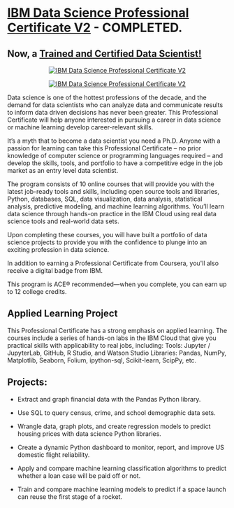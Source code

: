 # [IBM Data Science Professional Certificate V2](https://www.credly.com/badges/5811b8ae-de5c-4907-88a5-d4d6d5fab0a9) - COMPLETED. 
## Now, a [Trained and Certified Data Scientist!](https://www.credly.com/badges/5811b8ae-de5c-4907-88a5-d4d6d5fab0a9)

<p style="text-align:center">
    <a href="https://www.coursera.org/verify/professional-cert/3F62TM7PSHP2" target="_blank">
    <img src="https://github.com/erwinpasia/IBM-Data-Science-Professional-Certificate-V2/blob/main/images/IDS_PC.png" alt="IBM Data Science Professional Certificate V2"  />
    </a>
</p>

<p style="text-align:center">
    <a href="https://www.credly.com/badges/5811b8ae-de5c-4907-88a5-d4d6d5fab0a9" target="_blank">
    <img src="https://github.com/erwinpasia/IBM-Data-Science-Professional-Certificate-V2/blob/main/images/IDS_PC_SBCP.png" alt="IBM Data Science Professional Certificate V2"  />
    </a>
</p>

Data science is one of the hottest professions of the decade, and the demand for data scientists who can analyze data and communicate results to inform data driven decisions has never been greater. This Professional Certificate will help anyone interested in pursuing a career in data science or machine learning develop career-relevant skills.

It’s a myth that to become a data scientist you need a Ph.D. Anyone with a passion for learning can take this Professional Certificate – no prior knowledge of computer science or programming languages required – and develop the skills, tools, and portfolio to have a competitive edge in the job market as an entry level data scientist.

The program consists of 10 online courses that will provide you with the latest job-ready tools and skills, including open source tools and libraries, Python, databases, SQL, data visualization, data analysis, statistical analysis, predictive modeling, and machine learning algorithms. You’ll learn data science through hands-on practice in the IBM Cloud using real data science tools and real-world data sets.

Upon completing these courses, you will have built a portfolio of data science projects to provide you with the confidence to plunge into an exciting profession in data science.

In addition to earning a Professional Certificate from Coursera, you'll also receive a digital badge from IBM.

This program is ACE® recommended—when you complete, you can earn up to 12 college credits.  

## Applied Learning Project
This Professional Certificate has a strong emphasis on applied learning. The courses include a series of hands-on labs in the IBM Cloud that give you practical skills with applicability to real jobs, including:
Tools: Jupyter / JupyterLab, GitHub, R Studio, and Watson Studio
Libraries: Pandas, NumPy, Matplotlib, Seaborn, Folium, ipython-sql, Scikit-learn, ScipPy, etc.

## Projects:

- Extract and graph financial data with the Pandas Python library.

- Use SQL to query census, crime, and school demographic data sets.

- Wrangle data, graph plots, and create regression models to predict housing prices with data science Python libraries.

- Create a dynamic Python dashboard to monitor, report, and improve US domestic flight reliability.

- Apply and compare machine learning classification algorithms to predict whether a loan case will be paid off or not.

- Train and compare machine learning models to predict if a space launch can reuse the first stage of a rocket.
